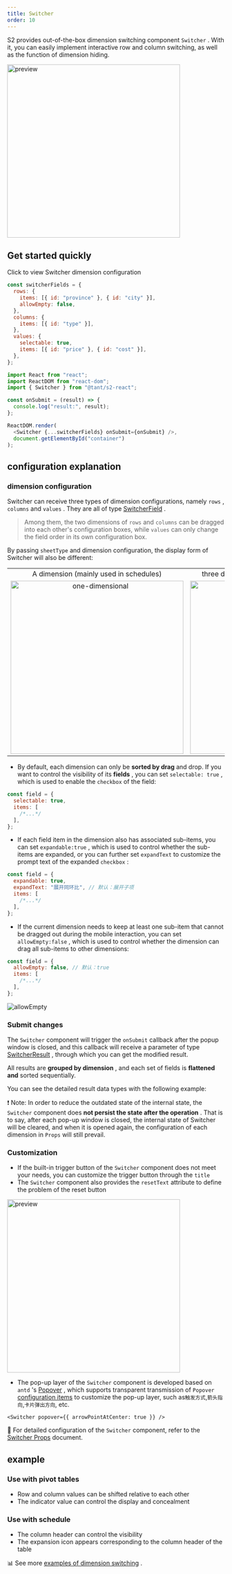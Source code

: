 ```yaml
---
title: Switcher
order: 10
---
```


S2 provides out-of-the-box dimension switching component `Switcher` . With it, you can easily implement interactive row and column switching, as well as the function of dimension hiding.

<img data-mdast="html" src="https://gw.alipayobjects.com/zos/antfincdn/fyf455mio/2021-09-29%25252015.08.03.gif" height="400" alt="preview">

## Get started quickly

Click to view Switcher dimension configuration

```js
const switcherFields = {
  rows: {
    items: [{ id: "province" }, { id: "city" }],
    allowEmpty: false,
  },
  columns: {
    items: [{ id: "type" }],
  },
  values: {
    selectable: true,
    items: [{ id: "price" }, { id: "cost" }],
  },
};
```

```js
import React from "react";
import ReactDOM from "react-dom";
import { Switcher } from "@tant/s2-react";

const onSubmit = (result) => {
  console.log("result:", result);
};

ReactDOM.render(
  <Switcher {...switcherFields} onSubmit={onSubmit} />,
  document.getElementById("container")
);
```

<Playground data-mdast="html" path="react-component/switcher/demo/pure-switcher.tsx" rid="container"></playground>

## configuration explanation

### dimension configuration

Switcher can receive three types of dimension configurations, namely `rows` , `columns` and `values` . They are all of type [SwitcherField](/docs/api/components/switcher#switcherfield) .

> Among them, the two dimensions of `rows` and `columns` can be dragged into each other's configuration boxes, while `values` ​​can only change the field order in its own configuration box.

By passing `sheetType` and dimension configuration, the display form of Switcher will also be different:

<table data-mdast="html" style="width: 100%; outline: none; border-collapse: collapse;"><colgroup><col width="50%"><col width="50%"></colgroup><tbody><tr><td style="text-align: center;">A dimension (mainly used in schedules)</td><td style="text-align: center;">three dimensions (mainly used in pivot tables)</td></tr><tr><td style="text-align: center;"><img height="400" alt="one-dimensional" style="max-height: unset;" src="https://gw.alipayobjects.com/mdn/rms_56cbb2/afts/img/A*a0uHRZ70hDcAAAAAAAAAAAAAARQnAQ"></td><td style="text-align: center;"><img height="400" alt="three-dimensions" style="max-height: unset;" src="https://gw.alipayobjects.com/mdn/rms_56cbb2/afts/img/A*FTYGTLw7e5wAAAAAAAAAAAAAARQnAQ"></td></tr></tbody></table>

* By default, each dimension can only be **sorted by drag** and drop. If you want to control the visibility of its **fields** , you can set `selectable: true` , which is used to enable the `checkbox` of the field:

```js
const field = {
  selectable: true,
  items: [
    /*...*/
  ],
};
```

* If each field item in the dimension also has associated sub-items, you can set `expandable:true` , which is used to control whether the sub-items are expanded, or you can further set `expandText` to customize the prompt text of the expanded `checkbox` :

```js
const field = {
  expandable: true,
  expandText: "展开同环比", // 默认：展开子项
  items: [
    /*...*/
  ],
};
```

* If the current dimension needs to keep at least one sub-item that cannot be dragged out during the mobile interaction, you can set `allowEmpty:false` , which is used to control whether the dimension can drag all sub-items to other dimensions:

```js
const field = {
  allowEmpty: false, // 默认：true
  items: [
    /*...*/
  ],
};
```

![allowEmpty](https://gw.alipayobjects.com/zos/antfincdn/rUmA%26o3J%26/2022-02-24%25252017.31.46.gif)

### Submit changes

The `Switcher` component will trigger the `onSubmit` callback after the popup window is closed, and this callback will receive a parameter of type [SwitcherResult](/docs/api/components/switcher#switcherresult) , through which you can get the modified result.

All results are **grouped by dimension** , and each set of fields is **flattened and** sorted sequentially.

You can see the detailed result data types with the following example:

<Playground data-mdast="html" path="analysis/switcher/demo/pivot.tsx" rid="result"></playground>

❗️ Note: In order to reduce the outdated state of the internal state, the `Switcher` component does **not persist the state after the operation** . That is to say, after each pop-up window is closed, the internal state of Switcher will be cleared, and when it is opened again, the configuration of each dimension in `Props` will still prevail.

### Customization

* If the built-in trigger button of the `Switcher` component does not meet your needs, you can customize the trigger button through the `title`
* The `Switcher` component also provides the `resetText` attribute to define the problem of the reset button

<img data-mdast="html" src="https://gw.alipayobjects.com/mdn/rms_56cbb2/afts/img/A*tElLTIzXBR0AAAAAAAAAAAAAARQnAQ" height="400" alt="preview">

* The pop-up layer of the `Switcher` component is developed based on `antd` 's [Popover](https://ant.design/components/popover-cn/) , which supports transparent transmission of `Popover` [configuration items](https://ant.design/components/popover-cn/#API) to customize the pop-up layer, such as`触发方式`,`箭头指向`,`卡片弹出方向`, etc.

```tsx
<Switcher popover={{ arrowPointAtCenter: true }} />
```

🎨 For detailed configuration of the `Switcher` component, refer to the [Switcher Props](/docs/api/components/switcher) document.

## example

### Use with pivot tables

* Row and column values ​​can be shifted relative to each other
* The indicator value can control the display and concealment

<Playground data-mdast="html" path="react-component/switcher/demo/pivot-with-children.tsx" rid="pivot"></playground>

### Use with schedule

* The column header can control the visibility
* The expansion icon appears corresponding to the column header of the table

<Playground data-mdast="html" path="react-component/switcher/demo/table.tsx" rid="table"></playground>

​📊 See more [examples of dimension switching](/examples/react-component/switcher#pure-switcher) .
